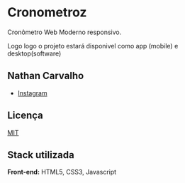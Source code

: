 # Cronometroz

Cronômetro Web Moderno responsivo.

Logo logo o projeto estará disponivel como app (mobile) e desktop(software)


## Nathan Carvalho

- [Instagram](https://www.instagram.com/nathan_vitor.carvalho/)


## Licença

[MIT](https://choosealicense.com/licenses/mit/)


## Stack utilizada

**Front-end:** HTML5, CSS3, Javascript

